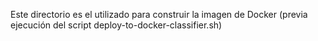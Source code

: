 
Este directorio es el utilizado para construir la imagen de Docker (previa ejecución del script deploy-to-docker-classifier.sh)
